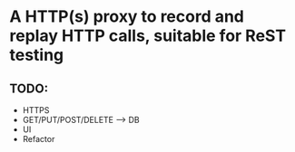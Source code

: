 # A HTTP(s) proxy to record and replay HTTP calls, suitable for ReST testing

## TODO:
* HTTPS
* GET/PUT/POST/DELETE --> DB
* UI
* Refactor
